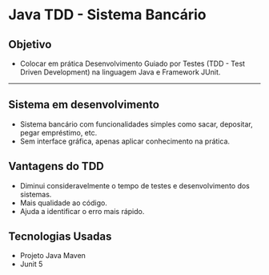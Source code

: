 # Java TDD - Sistema Bancário

## Objetivo

* Colocar em prática Desenvolvimento Guiado por Testes (TDD - Test Driven Development) na linguagem Java e Framework JUnit.

<hr>

## Sistema em desenvolvimento

* Sistema bancário com funcionalidades simples como sacar, depositar, pegar empréstimo, etc.
* Sem interface gráfica, apenas aplicar conhecimento na prática.

## Vantagens do TDD

* Diminui consideravelmente o tempo de testes e desenvolvimento dos sistemas.
* Mais qualidade ao código.
* Ajuda a identificar o erro mais rápido.

## Tecnologias Usadas
- Projeto Java Maven
- Junit 5

